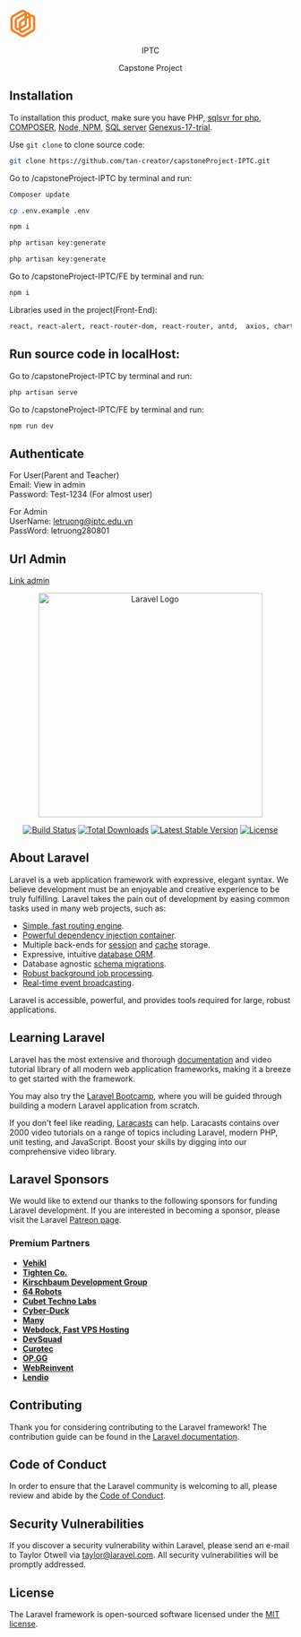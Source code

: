 <svg width="48" height="51" viewBox="0 0 48 51" fill="none" xmlns="http://www.w3.org/2000/svg">
<path d="M6.97363 38.9862L13.3379 42.6131" stroke="#F48023" stroke-width="4" stroke-miterlimit="10"/>
<path d="M14.1475 43.0745L21.4231 47.2209" stroke="#F48023" stroke-width="4" stroke-miterlimit="10"/>
<path d="M6.15097 38.5173C5.46039 38.0419 4.89591 37.4056 4.50627 36.6633C4.11663 35.921 3.91354 35.095 3.91454 34.2567L3.84424 16.8959" stroke="#F48023" stroke-width="4" stroke-miterlimit="10"/>
<path d="M6.97369 38.9862L6.15088 38.5175C6.41061 38.698 6.68598 38.8549 6.97369 38.9862V38.9862Z" stroke="#F48023" stroke-width="4" stroke-miterlimit="10"/>
<path d="M21.243 3.7096L19.915 4.48944L21.2982 3.68018C21.2794 3.69059 21.2612 3.69918 21.243 3.7096Z" stroke="#F48023" stroke-width="4" stroke-miterlimit="10"/>
<path d="M28.9861 7.51536C28.5135 3.94161 24.5213 1.83902 21.2975 3.68018L19.9144 4.48945L6.37993 12.4311C5.60344 12.8882 4.96056 13.5412 4.51559 14.3247C4.07062 15.1083 3.83915 15.9949 3.84432 16.8959L3.91463 34.2567C3.9135 35.0951 4.11653 35.9213 4.50617 36.6638C4.89582 37.4062 5.46037 38.0427 6.15105 38.5181L6.97386 38.9868" stroke="#F48023" stroke-width="4" stroke-miterlimit="10"/>
<path d="M26.2539 47.539C26.4207 47.4641 26.5835 47.3805 26.7416 47.2885L41.6157 38.5551C41.6303 38.5467 41.6438 38.5368 41.6581 38.529L26.2539 47.539Z" stroke="#F48023" stroke-width="4" stroke-miterlimit="10"/>
<path d="M21.7429 47.4031L21.4229 47.2208C21.5275 47.2851 21.6342 47.3458 21.7429 47.4031Z" stroke="#F48023" stroke-width="4" stroke-miterlimit="10"/>
<path d="M21.4229 47.2209L21.7429 47.4031C22.4338 47.7707 23.2001 47.9741 23.9824 47.9977C24.7647 48.0213 25.5419 47.8643 26.2537 47.539L41.658 38.5282C42.4229 38.0682 43.0552 37.4174 43.493 36.6395C43.9308 35.8616 44.1591 34.9834 44.1555 34.0908L44.1095 16.7233C44.0993 12.716 39.7535 10.2122 36.3139 12.2306L36.2644 12.2595C36.2644 12.264 36.2644 12.2681 36.2644 12.2723" stroke="#F48023" stroke-width="4" stroke-miterlimit="10"/>
<path d="M14.1476 43.0745L13.3384 42.6131C13.5941 42.7903 13.8649 42.9446 14.1476 43.0745Z" stroke="#F48023" stroke-width="4" stroke-miterlimit="10"/>
<path d="M36.2635 12.2595C36.2608 11.3979 36.0438 10.5504 35.6321 9.79345C35.2204 9.03649 34.6269 8.39381 33.9051 7.92326C33.1833 7.4527 32.3557 7.16906 31.497 7.09785C30.6383 7.02665 29.7753 7.17012 28.9858 7.51535" stroke="#F48023" stroke-width="4" stroke-miterlimit="10"/>
<path d="M36.361 18.5728C36.3584 18.2955 36.2568 12.7116 36.2568 12.7116C36.2568 12.5741 36.249 12.4392 36.2386 12.3069C36.1738 12.3405 36.1084 12.3744 36.0467 12.4111L31.2103 15.2487L21.2174 21.112C20.5109 21.5276 19.9143 22.1063 19.4775 22.7999C19.0408 23.4934 18.7766 24.2815 18.707 25.0982L18.7641 36.8415C18.7647 37.4812 18.9334 38.1094 19.2535 38.6633C19.5735 39.2172 20.0335 39.6772 20.5874 39.9972C21.1413 40.3172 21.7696 40.486 22.4093 40.4865C23.049 40.4871 23.6776 40.3194 24.2321 40.0004L34.3756 34.0429L34.6401 33.8866C35.1841 33.566 35.6343 33.108 35.9456 32.5587C36.257 32.0093 36.4185 31.3878 36.4141 30.7563L36.361 18.5728Z" stroke="#F48023" stroke-width="4" stroke-miterlimit="10"/>
<path d="M29.0797 13.8288C29.0771 13.5502 28.9756 7.94419 28.9756 7.94419C28.9756 7.80619 28.9677 7.67079 28.9573 7.53799C28.8922 7.57184 28.8271 7.60569 28.7646 7.64215L23.9085 10.4907L13.876 16.378C13.1667 16.7952 12.5677 17.3763 12.1292 18.0726C11.6907 18.7689 11.4254 19.5602 11.3555 20.3801L11.4128 32.1702C11.4135 32.8123 11.583 33.4429 11.9042 33.9988C12.2255 34.5548 12.6873 35.0165 13.2432 35.3377C13.7992 35.659 14.4298 35.8284 15.0719 35.8291C15.714 35.8298 16.345 35.6617 16.9016 35.3416L27.0852 29.3607L27.3508 29.2044C27.8969 28.8824 28.3488 28.4227 28.6614 27.8711C28.974 27.3195 29.1362 26.6956 29.1318 26.0616L29.0797 13.8288Z" stroke="#F48023" stroke-width="4" stroke-miterlimit="10"/>
</svg>
<p size="24px" align="center" >IPTC</p>
<p align="center">Capstone Project</p>

## Installation

To installation this product, make sure you have PHP, 
<a href="https://learn.microsoft.com/en-us/sql/connect/php/download-drivers-php-sql-server?view=sql-server-ver16">sqlsvr for php</a>, 
<a href="https://getcomposer.org/">COMPOSER</a>, 
<a href="https://nodejs.org/en/">Node, NPM</a>,
<a href="https://www.microsoft.com/en-us/sql-server/sql-server-downloads">SQL server</a>
<a href="https://training.genexus.com/en/download-genexus-trial">Genexus-17-trial</a>.

Use `git clone` to clone source code:

```bash
git clone https://github.com/tan-creator/capstoneProject-IPTC.git
```

Go to /capstoneProject-IPTC by terminal and run:

```bash
Composer update
```

```bash
cp .env.example .env
```

```bash
npm i
```

```bash
php artisan key:generate
```

```bash
php artisan key:generate
```

Go to /capstoneProject-IPTC/FE by terminal and run:

```bash
npm i
```

Libraries used in the project(Front-End):

```bash
react, react-alert, react-router-dom, react-router, antd,  axios, chart.js, date-and-time, framer-motion, is-valid-birthdate
```

## Run source code in localHost:

Go to /capstoneProject-IPTC by terminal and run:

```bash
php artisan serve
```

Go to /capstoneProject-IPTC/FE by terminal and run:

```bash
npm run dev
```
## Authenticate
For User(Parent and Teacher)</br>
Email: View in admin </br>
Password: Test-1234 (For almost user)

For Admin </br>
UserName: letruong@iptc.edu.vn </br>
PassWord: letruong280801

## Url Admin
<a href="https://trialapps3.genexus.com/Id6b6f27b03b9f0b5b19a8b8ee097f3ace/developermenu.html">Link admin</a> </br>

<p align="center"><a href="https://laravel.com" target="_blank"><img src="https://raw.githubusercontent.com/laravel/art/master/logo-lockup/5%20SVG/2%20CMYK/1%20Full%20Color/laravel-logolockup-cmyk-red.svg" width="400" alt="Laravel Logo"></a></p>

<p align="center">
<a href="https://travis-ci.org/laravel/framework"><img src="https://travis-ci.org/laravel/framework.svg" alt="Build Status"></a>
<a href="https://packagist.org/packages/laravel/framework"><img src="https://img.shields.io/packagist/dt/laravel/framework" alt="Total Downloads"></a>
<a href="https://packagist.org/packages/laravel/framework"><img src="https://img.shields.io/packagist/v/laravel/framework" alt="Latest Stable Version"></a>
<a href="https://packagist.org/packages/laravel/framework"><img src="https://img.shields.io/packagist/l/laravel/framework" alt="License"></a>
</p>

## About Laravel

Laravel is a web application framework with expressive, elegant syntax. We believe development must be an enjoyable and creative experience to be truly fulfilling. Laravel takes the pain out of development by easing common tasks used in many web projects, such as:

- [Simple, fast routing engine](https://laravel.com/docs/routing).
- [Powerful dependency injection container](https://laravel.com/docs/container).
- Multiple back-ends for [session](https://laravel.com/docs/session) and [cache](https://laravel.com/docs/cache) storage.
- Expressive, intuitive [database ORM](https://laravel.com/docs/eloquent).
- Database agnostic [schema migrations](https://laravel.com/docs/migrations).
- [Robust background job processing](https://laravel.com/docs/queues).
- [Real-time event broadcasting](https://laravel.com/docs/broadcasting).

Laravel is accessible, powerful, and provides tools required for large, robust applications.

## Learning Laravel

Laravel has the most extensive and thorough [documentation](https://laravel.com/docs) and video tutorial library of all modern web application frameworks, making it a breeze to get started with the framework.

You may also try the [Laravel Bootcamp](https://bootcamp.laravel.com), where you will be guided through building a modern Laravel application from scratch.

If you don't feel like reading, [Laracasts](https://laracasts.com) can help. Laracasts contains over 2000 video tutorials on a range of topics including Laravel, modern PHP, unit testing, and JavaScript. Boost your skills by digging into our comprehensive video library.

## Laravel Sponsors

We would like to extend our thanks to the following sponsors for funding Laravel development. If you are interested in becoming a sponsor, please visit the Laravel [Patreon page](https://patreon.com/taylorotwell).

### Premium Partners

- **[Vehikl](https://vehikl.com/)**
- **[Tighten Co.](https://tighten.co)**
- **[Kirschbaum Development Group](https://kirschbaumdevelopment.com)**
- **[64 Robots](https://64robots.com)**
- **[Cubet Techno Labs](https://cubettech.com)**
- **[Cyber-Duck](https://cyber-duck.co.uk)**
- **[Many](https://www.many.co.uk)**
- **[Webdock, Fast VPS Hosting](https://www.webdock.io/en)**
- **[DevSquad](https://devsquad.com)**
- **[Curotec](https://www.curotec.com/services/technologies/laravel/)**
- **[OP.GG](https://op.gg)**
- **[WebReinvent](https://webreinvent.com/?utm_source=laravel&utm_medium=github&utm_campaign=patreon-sponsors)**
- **[Lendio](https://lendio.com)**

## Contributing

Thank you for considering contributing to the Laravel framework! The contribution guide can be found in the [Laravel documentation](https://laravel.com/docs/contributions).

## Code of Conduct

In order to ensure that the Laravel community is welcoming to all, please review and abide by the [Code of Conduct](https://laravel.com/docs/contributions#code-of-conduct).

## Security Vulnerabilities

If you discover a security vulnerability within Laravel, please send an e-mail to Taylor Otwell via [taylor@laravel.com](mailto:taylor@laravel.com). All security vulnerabilities will be promptly addressed.

## License

The Laravel framework is open-sourced software licensed under the [MIT license](https://opensource.org/licenses/MIT).


